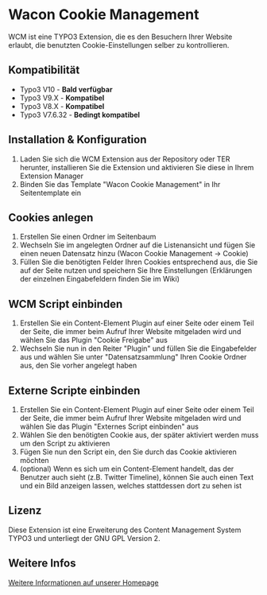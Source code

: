 # Wacon Cookie Management
WCM ist eine TYPO3 Extension, die es den Besuchern Ihrer Website erlaubt, die benutzten Cookie-Einstellungen selber zu kontrollieren.

## Kompatibilität
* Typo3 V10 - **Bald verfügbar**
* Typo3 V9.X - **Kompatibel**
* Typo3 V8.X - **Kompatibel**
* Typo3 V7.6.32 - **Bedingt kompatibel**

## Installation & Konfiguration
1. Laden Sie sich die WCM Extension aus der Repository oder TER herunter, installieren Sie die Extension und aktivieren Sie diese in Ihrem Extension Manager
2. Binden Sie das Template "Wacon Cookie Management" in Ihr Seitentemplate ein

## Cookies anlegen
1. Erstellen Sie einen Ordner im Seitenbaum
2. Wechseln Sie im angelegten Ordner auf die Listenansicht und fügen Sie einen neuen Datensatz hinzu (Wacon Cookie Management -> Cookie)
3. Füllen Sie die benötigten Felder Ihren Cookies entsprechend aus, die Sie auf der Seite nutzen und speichern Sie Ihre Einstellungen (Erklärungen der einzelnen Eingabefeldern finden Sie im Wiki)

## WCM Script einbinden
1. Erstellen Sie ein Content-Element Plugin auf einer Seite oder einem Teil der Seite, die immer beim Aufruf Ihrer Website mitgeladen wird und wählen Sie das Plugin "Cookie Freigabe" aus
2. Wechseln Sie nun in den Reiter "Plugin" und füllen Sie die Eingabefelder aus und wählen Sie unter "Datensatzsammlung" Ihren Cookie Ordner aus, den Sie vorher angelegt haben


## Externe Scripte einbinden
1. Erstellen Sie ein Content-Element Plugin auf einer Seite oder einem Teil der Seite, die immer beim Aufruf Ihrer Website mitgeladen wird und wählen Sie das Plugin "Externes Script einbinden" aus
2. Wählen Sie den benötigten Cookie aus, der später aktiviert werden muss um den Script zu aktivieren
3. Fügen Sie nun den Script ein, den Sie durch das Cookie aktivieren möchten
4. (optional) Wenn es sich um ein Content-Element handelt, das der Benutzer auch sieht (z.B. Twitter Timeline), können Sie auch einen Text und ein Bild anzeigen lassen, welches stattdessen dort zu sehen ist

## Lizenz
Diese Extension ist eine Erweiterung des Content Management System TYPO3 und unterliegt der GNU GPL Version 2.

## Weitere Infos
[Weitere Informationen auf unserer Homepage](https://www.wacon.de/typo3-service/eigene-extensions/wacon-cookie-management.html "Informationen zu unserer TYPO3 Extension wacon_cookie_management")
